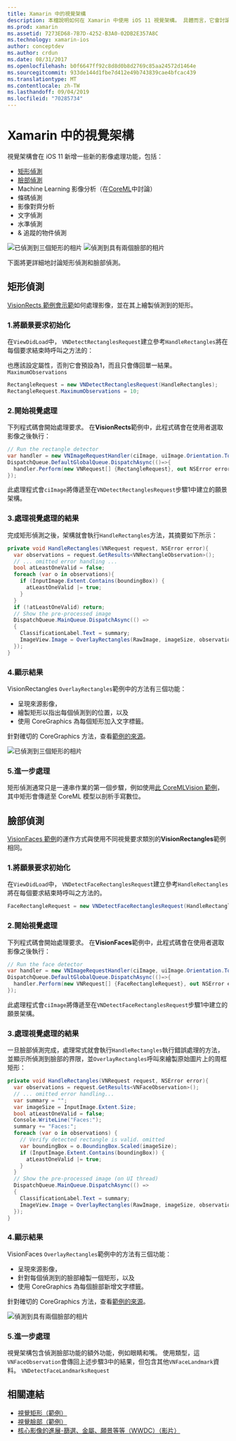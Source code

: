 ```yaml
---
title: Xamarin 中的視覺架構
description: 本檔說明如何在 Xamarin 中使用 iOS 11 視覺架構。 具體而言，它會討論矩形偵測和臉部偵測。
ms.prod: xamarin
ms.assetid: 7273ED68-7B7D-4252-B3A0-02DB2E357A8C
ms.technology: xamarin-ios
author: conceptdev
ms.author: crdun
ms.date: 08/31/2017
ms.openlocfilehash: b0f6647ff92c8d8d0b8d2769c85aa24572d1464e
ms.sourcegitcommit: 933de144d1fbe7d412e49b743839cae4bfcac439
ms.translationtype: MT
ms.contentlocale: zh-TW
ms.lasthandoff: 09/04/2019
ms.locfileid: "70285734"
---
```

# <a name="vision-framework-in-xamarinios"></a>Xamarin 中的視覺架構

視覺架構會在 iOS 11 新增一些新的影像處理功能，包括：

- [矩形偵測](#rectangles)
- [臉部偵測](#faces)
- Machine Learning 影像分析（在[CoreML](~/ios/platform/introduction-to-ios11/coreml.md)中討論）
- 條碼偵測
- 影像對齊分析
- 文字偵測
- 水準偵測
- & 追蹤的物件偵測

![已偵測到三個矩形的相片](vision-images/found-rectangles-tiny.png) ![偵測到具有兩個臉部的相片](vision-images/xamarin-home-faces-tiny.png)

下面將更詳細地討論矩形偵測和臉部偵測。

<a name="rectangles" />

## <a name="rectangle-detection"></a>矩形偵測

[VisionRects 範例會示範](https://docs.microsoft.com/samples/xamarin/ios-samples/ios11-visionrectangles)如何處理影像，並在其上繪製偵測到的矩形。

### <a name="1-initialize-the-vision-request"></a>1.將願景要求初始化

在`ViewDidLoad`中， `VNDetectRectanglesRequest`建立參考`HandleRectangles`將在每個要求結束時呼叫之方法的：

也應該設定屬性，否則它會預設為1，而且只會傳回單一結果。 `MaximumObservations`

```csharp
RectangleRequest = new VNDetectRectanglesRequest(HandleRectangles);
RectangleRequest.MaximumObservations = 10;
```

### <a name="2-start-the-vision-processing"></a>2.開始視覺處理

下列程式碼會開始處理要求。 在**VisionRects**範例中，此程式碼會在使用者選取影像之後執行：

```csharp
// Run the rectangle detector
var handler = new VNImageRequestHandler(ciImage, uiImage.Orientation.ToCGImagePropertyOrientation(), new VNImageOptions());
DispatchQueue.DefaultGlobalQueue.DispatchAsync(()=>{
  handler.Perform(new VNRequest[] {RectangleRequest}, out NSError error);
});
```

此處理程式會`ciImage`將傳遞至在`VNDetectRectanglesRequest`步驟1中建立的願景架構。

### <a name="3-handle-the-results-of-vision-processing"></a>3.處理視覺處理的結果

完成矩形偵測之後，架構就會執行`HandleRectangles`方法，其摘要如下所示：

```csharp
private void HandleRectangles(VNRequest request, NSError error){
  var observations = request.GetResults<VNRectangleObservation>();
  // ... omitted error handling ...
  bool atLeastOneValid = false;
  foreach (var o in observations){
    if (InputImage.Extent.Contains(boundingBox)) {
      atLeastOneValid |= true;
    }
  }
  if (!atLeastOneValid) return;
  // Show the pre-processed image
  DispatchQueue.MainQueue.DispatchAsync(() =>
  {
    ClassificationLabel.Text = summary;
    ImageView.Image = OverlayRectangles(RawImage, imageSize, observations);
  });
}
```

### <a name="4-display-the-results"></a>4.顯示結果

VisionRectangles `OverlayRectangles`範例中的方法有三個功能：

- 呈現來源影像，
- 繪製矩形以指出每個偵測到的位置，以及
- 使用 CoreGraphics 為每個矩形加入文字標籤。

針對確切的 CoreGraphics 方法，查看[範例的來源](https://docs.microsoft.com/samples/xamarin/ios-samples/ios11-visionrectangles)。

![已偵測到三個矩形的相片](vision-images/found-rectangles-phone-sml.png)

### <a name="5-further-processing"></a>5.進一步處理

矩形偵測通常只是一連串作業的第一個步驟，例如使用[此 CoreMLVision 範例](~/ios/platform/introduction-to-ios11/coreml.md#coremlvision)，其中矩形會傳遞至 CoreML 模型以剖析手寫數位。


<a name="faces" />

## <a name="face-detection"></a>臉部偵測

[VisionFaces 範例](https://docs.microsoft.com/samples/xamarin/ios-samples/ios11-visionfaces)的運作方式與使用不同視覺要求類別的**VisionRectangles**範例相同。

### <a name="1-initialize-the-vision-request"></a>1.將願景要求初始化

在`ViewDidLoad`中， `VNDetectFaceRectanglesRequest`建立參考`HandleRectangles`將在每個要求結束時呼叫之方法的。

```csharp
FaceRectangleRequest = new VNDetectFaceRectanglesRequest(HandleRectangles);
```

### <a name="2-start-the-vision-processing"></a>2.開始視覺處理

下列程式碼會開始處理要求。 在**VisionFaces**範例中，此程式碼會在使用者選取影像之後執行：

```csharp
// Run the face detector
var handler = new VNImageRequestHandler(ciImage, uiImage.Orientation.ToCGImagePropertyOrientation(), new VNImageOptions());
DispatchQueue.DefaultGlobalQueue.DispatchAsync(()=>{
  handler.Perform(new VNRequest[] {FaceRectangleRequest}, out NSError error);
});
```

此處理程式會`ciImage`將傳遞至在`VNDetectFaceRectanglesRequest`步驟1中建立的願景架構。

### <a name="3-handle-the-results-of-vision-processing"></a>3.處理視覺處理的結果

一旦臉部偵測完成，處理常式就會執行`HandleRectangles`執行錯誤處理的方法，並顯示所偵測到臉部的界限，並`OverlayRectangles`呼叫來繪製原始圖片上的周框矩形：

```csharp
private void HandleRectangles(VNRequest request, NSError error){
  var observations = request.GetResults<VNFaceObservation>();
  // ... omitted error handling...
  var summary = "";
  var imageSize = InputImage.Extent.Size;
  bool atLeastOneValid = false;
  Console.WriteLine("Faces:");
  summary += "Faces:";
  foreach (var o in observations) {
    // Verify detected rectangle is valid. omitted
    var boundingBox = o.BoundingBox.Scaled(imageSize);
    if (InputImage.Extent.Contains(boundingBox)) {
      atLeastOneValid |= true;
    }
  }
  // Show the pre-processed image (on UI thread)
  DispatchQueue.MainQueue.DispatchAsync(() =>
  {
    ClassificationLabel.Text = summary;
    ImageView.Image = OverlayRectangles(RawImage, imageSize, observations);
  });
}
```

### <a name="4-display-the-results"></a>4.顯示結果

VisionFaces `OverlayRectangles`範例中的方法有三個功能：

- 呈現來源影像，
- 針對每個偵測到的臉部繪製一個矩形，以及
- 使用 CoreGraphics 為每個臉部新增文字標籤。

針對確切的 CoreGraphics 方法，查看[範例的來源](https://docs.microsoft.com/samples/xamarin/ios-samples/ios11-visionfaces)。

![偵測到具有兩個臉部的相片](vision-images/found-faces-phone-sml.png)

### <a name="5-further-processing"></a>5.進一步處理

視覺架構包含偵測臉部功能的額外功能，例如眼睛和嘴。 使用類型，這`VNFaceObservation`會傳回上述步驟3中的結果，但包含其他`VNFaceLandmark`資料。 `VNDetectFaceLandmarksRequest`


## <a name="related-links"></a>相關連結

- [視覺矩形（範例）](https://docs.microsoft.com/samples/xamarin/ios-samples/ios11-visionrectangles)
- [視覺臉部（範例）](https://docs.microsoft.com/samples/xamarin/ios-samples/ios11-visionfaces)
- [核心影像的進展-篩選、金屬、願景等等（WWDC）（影片）](https://developer.apple.com/videos/play/wwdc2017/510/)
